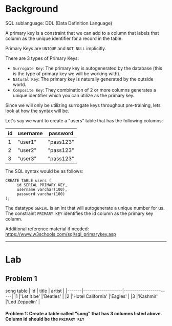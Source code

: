 # Background
SQL sublanguage: DDL (Data Definition Language)
 
A primary key is a constraint that we can add to a column that labels that column as the unique identifier for a record in the table.
 
Primary Keys are `UNIQUE` and `NOT NULL` implicitly.
 
There are 3 types of Primary Keys:
- `Surrogate Key`: The primary key is autogenerated by the database (this is the type of primary key we will be working with).
- `Natural Key`: The primary key is naturally generated by the outside world.
- `Composite Key`: They combination of 2 or more columns generates a unique identifier which you can utilize as the primary key.
 
Since we will only be utilizing surrogate keys throughout pre-training, lets look at how the syntax will be.
 
Let's say we want to create a "users" table that has the following columns:

|   id  |      username        |        password         |
|-------|----------------------|-------------------------|
|1      |"user1"               |"pass123"                |
|2      |"user2"               |"pass123"                |
|3      |"user3"               |"pass123"                |

The SQL syntax would be as follows:
```roomsql
CREATE TABLE users (
     id SERIAL PRIMARY KEY,
     username varchar(100),
     password varchar(100)
);
```

The datatype `SERIAL` is an int that will autogenerate a unique number for us.
The constraint `PRIMARY KEY` identifies the id column as the primary key column.

Additional reference material if needed: https://www.w3schools.com/sql/sql_primarykey.asp
 
- - - 

# Lab

## Problem 1
song table
|   id  |      title        |        artist         |
|-------|-------------------|-----------------------|
|1      |'Let it be'        |'Beatles'              |
|2      |'Hotel California' |'Eagles'               | 
|3      |'Kashmir'          |'Led Zeppelin'         |

#### Problem 1: Create a table called "song" that has 3 columns listed above. Column id should be the `PRIMARY KEY`
